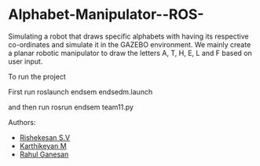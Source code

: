 # Alphabet-Manipulator--ROS-
Simulating a robot that draws specific alphabets with having its respective co-ordinates and simulate it in the GAZEBO environment. We mainly create a planar robotic manipulator to draw the letters A, T, H, E, L and F based on user input. 

To run the project 


First run roslaunch endsem endsedm.launch

and then run rosrun endsem team11.py

Authors:

- [Rishekesan S.V](https://github.com/Rishekesan3012)
- [Karthikeyan M](https://github.com/karthikeyan1708)
- [Rahul Ganesan](https://github.com/Rahul-Ganesan)
